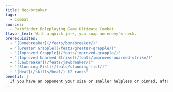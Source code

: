 ```yaml
---
title: Neckbreaker
tags:
  - Combat
sources:
  - Pathfinder Roleplaying Game Ultimate Combat
flavor_text: With a quick jerk, you snap an enemy's neck.
prerequisites:
  - "[Bonebreaker](/feats/bonebreaker/)"
  - "[Greater Grapple](/feats/greater-grapple/)"
  - "[Improved Grapple](/feats/improved-grapple/)"
  - "[Improved Unarmed Strike](/feats/improved-unarmed-strike/)"
  - "[Jawbreaker](/feats/jawbreaker/)"
  - "[Stunning Fist](/feats/stunning-fist/)"
  - "[Heal](/skills/heal/) 12 ranks"
benefit: |
  If you have an opponent your size or smaller helpless or pinned, after you initiate or maintain a grapple, you can make a [Stunning Fist](/feats/stunning-fist/) attempt at a --5 penalty on the attack roll. If you succeed, you wrench that opponent's neck, dealing 2d6 Strength or Dexterity damage. If the targeted ability score is reduced to 0, any remaining damage is dealt to that opponent's Constitution score. A creature that is immune to critical hits or that has no discernible head and neck is immune to the effects of this feat.
---
```


